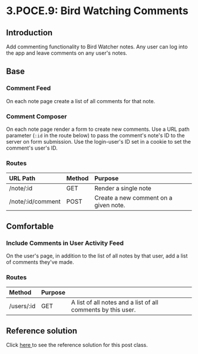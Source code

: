 # 3.POCE.9: Bird Watching Comments

## Introduction

Add commenting functionality to Bird Watcher notes. Any user can log into the app and leave comments on any user's notes.

## Base

### Comment Feed

On each note page create a list of all comments for that note.

### Comment Composer

On each note page render a form to create new comments. Use a URL path parameter \(`:id` in the route below\) to pass the comment's note's ID to the server on form submission. Use the login-user's ID set in a cookie to set the comment's user's ID.

### Routes

| URL Path | Method | Purpose |
| :--- | :--- | :--- |
| /note/:id | GET | Render a single note |
| /note/:id/comment | POST | Create a new comment on a given note. |

## Comfortable

### Include Comments in User Activity Feed

On the user's page, in addition to the list of all notes by that user, add a list of comments they've made.

### Routes

| Method | Purpose |  |
| :--- | :--- | :--- |
| /users/:id | GET | A list of all notes and a list of all comments by this user. |

## Reference solution

Click [here ](https://github.com/rocketacademy/birding-express-bootcamp/tree/solution)to see the reference solution for this post class.

